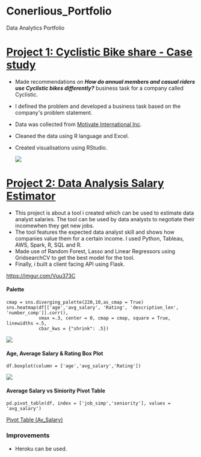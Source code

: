 # Conerlious_Portfolio
Data Analytics Portfolio

# [Project 1: Cyclistic Bike share - Case study](https://rpubs.com/Corny26Saga/871934) 
* Made recommendations on _**How do annual members and casual riders use Cyclistic bikes differently?**_ business task for a company called Cyclistic. 
* I defined the problem and developed a business task based on the company's problem statement. 
* Data was collected from [Motivate International Inc](https://divvy-tripdata.s3.amazonaws.com/index.html). 
* Cleaned the data using R language and Excel. 
* Created visualisations using RStudio. 

    ![](https://i.imgur.com/BMzgXmI.png)

# [Project 2: Data Analysis Salary Estimator](https://saco1621.github.io/da_salary_proj/)
* This project is about a tool i created which can be used to estimate data analyst salaries. The tool can be used by data analysts to negotiate their incomewhen they get new jobs.
* The tool features the expected data analyst skill and shows how companies value them for a certain income. I used Python, Tableau, AWS, Spark, R, SQL and R.
* Made use of Random Forest, Lasso and Linear Regressors using GridsearchCV to get the best model for the tool. 
* Finally, i built a client facing API using Flask. 

https://imgur.com/Vuu373C

#### Palette
```{r}
cmap = sns.diverging_palette(220,10,as_cmap = True)
sns.heatmap(df[['age','avg_salary', 'Rating', 'description_len', 'number_comp']].corr(),
            vmax =.3, center = 0, cmap = cmap, square = True, linewidths =.5, 
            cbar_kws = {"shrink": .5})
```
![](https://i.imgur.com/Vuu373C)

#### Age, Average Salary & Rating Box Plot
```{r}
df.boxplot(column = ['age','avg_salary','Rating'])
```
![](https://imgur.com/LH6df3C)

#### Average Salary vs Siniority Pivot Table
```{r}
pd.pivot_table(df, index = ['job_simp','seniority'], values = 'avg_salary')
```
[Pivot Table (Av_Salary)](https://imgur.com/JkGegIy)

### Improvements

* Heroku can be used. 
